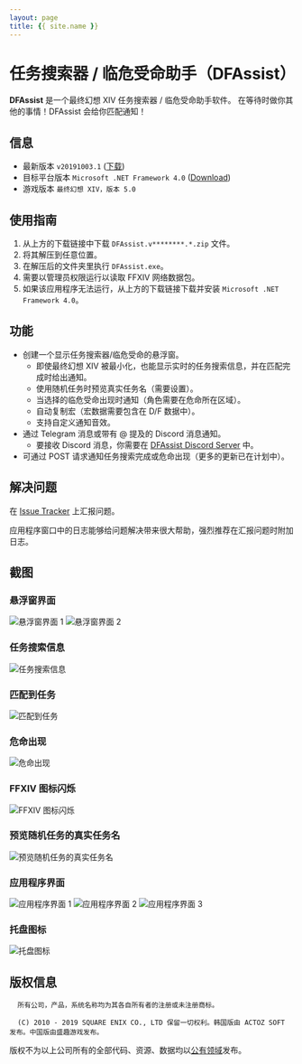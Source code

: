 ```yaml
---
layout: page
title: {{ site.name }}
---
```


# 任务搜索器 / 临危受命助手（DFAssist）

**DFAssist** 是一个最终幻想 XIV 任务搜索器 / 临危受命助手软件。
在等待时做你其他的事情！DFAssist 会给你匹配通知！

## 信息

- 最新版本 ```v20191003.1``` ([下载](https://github.com/jaehyuk-lee/DFAssist/releases/latest))
- 目标平台版本 ```Microsoft .NET Framework 4.0``` ([Download](https://www.microsoft.com/en-us/download/details.aspx?id=17851))
- 游戏版本 ```最终幻想 XIV，版本 5.0```

## 使用指南

1. 从上方的下载链接中下载 ``DFAssist.v********.*.zip`` 文件。
2. 将其解压到任意位置。
3. 在解压后的文件夹里执行 ``DFAssist.exe``。
4. 需要以管理员权限运行以读取 FFXIV 网络数据包。
5. 如果该应用程序无法运行，从上方的下载链接下载并安装 ``Microsoft .NET Framework 4.0``。

## 功能

- 创建一个显示任务搜索器/临危受命的悬浮窗。
  - 即使最终幻想 XIV 被最小化，也能显示实时的任务搜索信息，并在匹配完成时给出通知。
  - 使用随机任务时预览真实任务名（需要设置）。
  - 当选择的临危受命出现时通知（角色需要在危命所在区域）。
  - 自动复制宏（宏数据需要包含在 D/F 数据中）。
  - 支持自定义通知音效。
- 通过 Telegram 消息或带有 @ 提及的 Discord 消息通知。
  - 要接收 Discord 消息，你需要在 [DFAssist Discord Server](https://discord.gg/RqesxtS) 中。
- 可通过 POST 请求通知任务搜索完成或危命出现（更多的更新已在计划中）。

## 解决问题

在 [Issue Tracker](https://github.com/jaehyuk-lee/DFAssist/issues) 上汇报问题。 

应用程序窗口中的日志能够给问题解决带来很大帮助，强烈推荐在汇报问题时附加日志。

## 截图

### 悬浮窗界面

![悬浮窗界面 1](https://i.imgur.com/W904lHM.jpg) 
![悬浮窗界面 2](https://i.imgur.com/r1KmWb3.jpg)

### 任务搜索信息

![任务搜索信息](https://i.imgur.com/kVfTFyD.jpg)

### 匹配到任务

![匹配到任务](https://i.imgur.com/JgBA1F3.gif)

### 危命出现

![危命出现](https://i.imgur.com/AwRA9Ac.gif)

### FFXIV 图标闪烁

![FFXIV 图标闪烁](https://i.imgur.com/ndNAFZ8.gif)

### 预览随机任务的真实任务名

![预览随机任务的真实任务名](https://i.imgur.com/4ztaLkR.jpg)

### 应用程序界面

![应用程序界面 1](https://i.imgur.com/Z4csdPL.png) 
![应用程序界面 2](https://i.imgur.com/xdBmYgc.png) 
![应用程序界面 3](https://i.imgur.com/nU0awyg.png)

### 托盘图标

![托盘图标](https://i.imgur.com/zecDrdh.jpg)

## 版权信息

```
  所有公司，产品，系统名称均为其各自所有者的注册或未注册商标。

  (C) 2010 - 2019 SQUARE ENIX CO., LTD 保留一切权利。韩国版由 ACTOZ SOFT 发布。中国版由盛趣游戏发布。
```

版权不为以上公司所有的全部代码、资源、数据均以[公有领域](https://en.wikipedia.org/wiki/Public_domain)发布。
